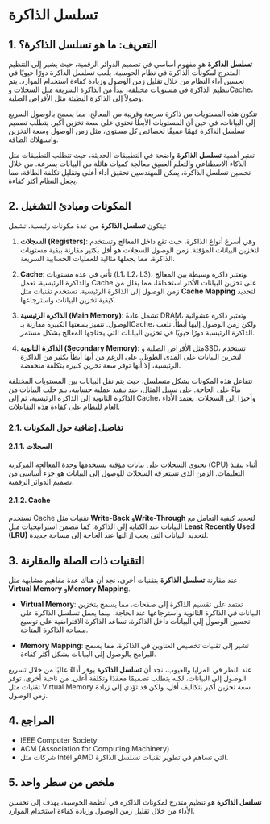 # تسلسل الذاكرة

## 1. التعريف: ما هو **تسلسل الذاكرة**؟
**تسلسل الذاكرة** هو مفهوم أساسي في تصميم الدوائر الرقمية، حيث يشير إلى التنظيم المتدرج لمكونات الذاكرة في نظام الحوسبة. يلعب تسلسل الذاكرة دورًا حيويًا في تحسين أداء النظام من خلال تقليل زمن الوصول وزيادة كفاءة استخدام الموارد. يتم تنظيم الذاكرة في مستويات مختلفة، تبدأ من الذاكرة السريعة مثل السجلات وCache، وصولاً إلى الذاكرة البطيئة مثل الأقراص الصلبة. 

تتكون هذه المستويات من ذاكرة سريعة وقريبة من المعالج، مما يسمح بالوصول السريع إلى البيانات، في حين أن المستويات الأبطأ تحتوي على سعة تخزين أكبر. يتطلب تصميم تسلسل الذاكرة فهمًا عميقًا لخصائص كل مستوى، مثل زمن الوصول وسعة التخزين واستهلاك الطاقة. 

تعتبر أهمية **تسلسل الذاكرة** واضحة في التطبيقات الحديثة، حيث تتطلب التطبيقات مثل الذكاء الاصطناعي والتعلم العميق معالجة كميات هائلة من البيانات بسرعة. من خلال تحسين تسلسل الذاكرة، يمكن للمهندسين تحقيق أداء أعلى وتقليل تكلفة الطاقة، مما يجعل النظام أكثر كفاءة. 

## 2. المكونات ومبادئ التشغيل
يتكون **تسلسل الذاكرة** من عدة مكونات رئيسية، تشمل:

1. **السجلات (Registers)**: وهي أسرع أنواع الذاكرة، حيث تقع داخل المعالج وتستخدم لتخزين البيانات المؤقتة. زمن الوصول للسجلات هو أقل بكثير مقارنة ببقية مستويات الذاكرة، مما يجعلها مثالية للعمليات الحسابية السريعة.

2. **Cache**: تأتي في عدة مستويات (L1، L2، L3)، وتعتبر ذاكرة وسيطة بين المعالج والذاكرة الرئيسية. تعمل Cache على تخزين البيانات الأكثر استخدامًا، مما يقلل من زمن الوصول إلى الذاكرة الرئيسية. تستخدم تقنيات مثل **Cache Mapping** لتحديد كيفية تخزين البيانات واسترجاعها.

3. **الذاكرة الرئيسية (Main Memory)**: تشمل عادةً DRAM، وتعتبر ذاكرة عشوائية الوصول. تتميز بسعتها الكبيرة مقارنة بـCache، ولكن زمن الوصول إليها أبطأ. تلعب الذاكرة الرئيسية دورًا حيويًا في تخزين البيانات التي يحتاجها المعالج بشكل مستمر.

4. **الذاكرة الثانوية (Secondary Memory)**: مثل الأقراص الصلبة وSSD، تستخدم لتخزين البيانات على المدى الطويل. على الرغم من أنها أبطأ بكثير من الذاكرة الرئيسية، إلا أنها توفر سعة تخزين كبيرة بتكلفة منخفضة.

تتفاعل هذه المكونات بشكل متسلسل، حيث يتم نقل البيانات بين المستويات المختلفة بناءً على الحاجة. على سبيل المثال، عند تنفيذ عملية حسابية، يتم جلب البيانات من الذاكرة الثانوية إلى الذاكرة الرئيسية، ثم إلى Cache، وأخيرًا إلى السجلات. يعتمد الأداء العام للنظام على كفاءة هذه التفاعلات.

### 2.1. تفاصيل إضافية حول المكونات
#### 2.1.1. السجلات
تحتوي السجلات على بيانات مؤقتة تستخدمها وحدة المعالجة المركزية (CPU) أثناء تنفيذ التعليمات. الزمن الذي تستغرقه السجلات للوصول إلى البيانات هو جزء أساسي من تصميم الدوائر الرقمية.

#### 2.1.2. Cache
تستخدم Cache تقنيات مثل **Write-Back** و**Write-Through** لتحديد كيفية التعامل مع البيانات عند الكتابة إلى الذاكرة. كما تتضمن استراتيجيات مثل **Least Recently Used (LRU)** لتحديد البيانات التي يجب إزالتها عند الحاجة إلى مساحة جديدة.

## 3. التقنيات ذات الصلة والمقارنة
عند مقارنة **تسلسل الذاكرة** بتقنيات أخرى، نجد أن هناك عدة مفاهيم مشابهة مثل **Virtual Memory** و**Memory Mapping**. 

- **Virtual Memory**: تعتمد على تقسيم الذاكرة إلى صفحات، مما يسمح بتخزين البيانات في الذاكرة الثانوية واسترجاعها عند الحاجة. بينما يعمل تسلسل الذاكرة على تحسين الوصول إلى البيانات داخل الذاكرة، تساعد الذاكرة الافتراضية على توسيع مساحة الذاكرة المتاحة.

- **Memory Mapping**: تشير إلى تقنيات تخصيص العناوين في الذاكرة، مما يسمح للبرامج بالوصول إلى البيانات بشكل أكثر كفاءة. 

عند النظر في المزايا والعيوب، نجد أن **تسلسل الذاكرة** يوفر أداءً عاليًا من خلال تسريع الوصول إلى البيانات، لكنه يتطلب تصميمًا معقدًا وتكلفة أعلى. من ناحية أخرى، توفر تقنيات مثل Virtual Memory سعة تخزين أكبر بتكاليف أقل، ولكن قد تؤدي إلى زيادة زمن الوصول.

## 4. المراجع
- IEEE Computer Society
- ACM (Association for Computing Machinery)
- شركات مثل Intel وAMD التي تساهم في تطوير تقنيات تسلسل الذاكرة.

## 5. ملخص من سطر واحد
**تسلسل الذاكرة** هو تنظيم متدرج لمكونات الذاكرة في أنظمة الحوسبة، يهدف إلى تحسين الأداء من خلال تقليل زمن الوصول وزيادة كفاءة استخدام الموارد.